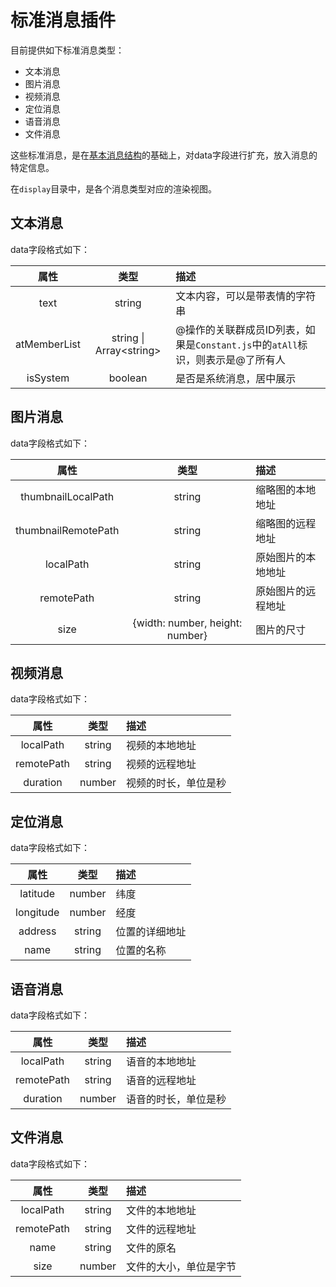# 标准消息插件

目前提供如下标准消息类型：

* 文本消息
* 图片消息
* 视频消息
* 定位消息
* 语音消息
* 文件消息

这些标准消息，是在[基本消息结构](Message)的基础上，对data字段进行扩充，放入消息的特定信息。

在`display`目录中，是各个消息类型对应的渲染视图。

## 文本消息

data字段格式如下：

| 属性 | 类型 | 描述 |
| :-: | :-: | :- |
| text | string | 文本内容，可以是带表情的字符串 |
| atMemberList | string \| Array\<string\> | @操作的关联群成员ID列表，如果是`Constant.js`中的`atAll`标识，则表示是@了所有人 |
| isSystem | boolean | 是否是系统消息，居中展示 |

## 图片消息

data字段格式如下：

| 属性 | 类型 | 描述 |
| :-: | :-: | :- |
| thumbnailLocalPath | string | 缩略图的本地地址 |
| thumbnailRemotePath | string | 缩略图的远程地址 |
| localPath | string | 原始图片的本地地址 |
| remotePath | string | 原始图片的远程地址 |
| size | {width: number, height: number} | 图片的尺寸 |

## 视频消息

data字段格式如下：

| 属性 | 类型 | 描述 |
| :-: | :-: | :- |
| localPath | string | 视频的本地地址 |
| remotePath | string | 视频的远程地址 |
| duration | number | 视频的时长，单位是秒 |

## 定位消息

data字段格式如下：

| 属性 | 类型 | 描述 |
| :-: | :-: | :- |
| latitude | number | 纬度 |
| longitude | number | 经度 |
| address | string | 位置的详细地址 |
| name | string | 位置的名称 |

## 语音消息

data字段格式如下：

| 属性 | 类型 | 描述 |
| :-: | :-: | :- |
| localPath | string | 语音的本地地址 |
| remotePath | string | 语音的远程地址 |
| duration | number | 语音的时长，单位是秒 |

## 文件消息

data字段格式如下：

| 属性 | 类型 | 描述 |
| :-: | :-: | :- |
| localPath | string | 文件的本地地址 |
| remotePath | string | 文件的远程地址 |
| name | string | 文件的原名 |
| size | number | 文件的大小，单位是字节 |